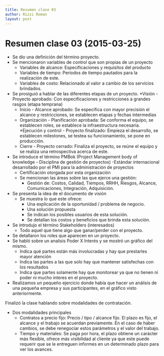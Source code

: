 ```yaml
---
title: Resumen clase 03
author: Rizzi Roman
layout: post
---
```

Resumen clase 03 (2015-03-25)
===============

- Se dio una definición del término proyecto.
- Se mencionaron variables de control que son propias de un proyecto
    * Variables de alcance: Especificaciones y requisitos del producto
    * Variables de tiempo: Periodos de tiempo pautados para la realización de este.
    * Variables de costo: Relacionado al valor a cambio de los servicios brindados.
- Se prosiguió a hablar de las diferentes etapas de un proyecto.
    *Visión - Proyecto aprobado: Con especificaciones y restricciones a grandes rasgos (etapa temprana)
    * Inicio - Alcance aprobado: Se especifica con mayor precisión el alcance y restricciones, se establecen etapas y fechas intermedias
    * Organización - Planificación aprobada: Se conforma el equipo, se establecen roles, se establece la infraestructura necesaria.
    *Ejecución y control - Proyecto finalizado: Empieza el desarrollo, se establecen milestones, se testea su funcionamiento, se pone en producción.
    * Cierre - Proyecto cerrado: Finaliza el proyecto, se reúne el equipo y se realiza una retrospectiva acerca de este.
- Se introduce el término PMBok (Project Management body of knowledge - Disciplina de gestión de proyectos)
    -Estándar internacional desarrollado por el PMI para la administración de proyectos
    - Certificación otorgada por esta organización
    - Se mencionan las áreas sobre las que ejerce una gestión:
        * Gestión de: Costos, Calidad, Tiempos, RRHH, Riesgos, Alcance, Comunicaciones, Integración, Adquisición.
- Se presenta la idea de el documento de visión
    - Se muestra lo que este ofrece:
        * Una explicación de la oportunidad / problema de negocio.
        * Una solución propuesta
        * Se indican los posibles usuarios de esta solución.
        * Se detallan los costos y beneficios que brinda esta solución.
- Se introdujo el término Stakeholders (interesados)
    - Todo aquel que tiene algo que ganar/perder con el proyecto.
- Se detallaron los roles que aparecen en un proyecto.
- Se habló sobre un analisis Poder X Interés y se mostró un gráfico del mismo.
    - Indica qué partes están más involucradas y hay que prestarles mayor atención
    - Indica  las partes a las que solo hay que mantener satisfechas con los resultados
    - Indica que partes solamente hay que monitorear ya que no tienen ni poder ni mucho interes en el proyecto.
- Realizamos un pequeño ejercicio donde había que hacer un análisis de una pequeña empresa y sus participantes,  en el gráfico visto anteriormente.

Finalizó la clase hablando sobre modalidades de contratación.
- Dos modalidades principales
    * Contratos a precio fijo: Precio / tipo / alcance fijo. El plazo es fijo, el alcance y el trabajo se acuerdan previamente.
        En el caso de haber cambios, se debe renegociar estos parámetros y el valor del trabajo.
    * Tiempo y materiales: Se paga por hora, el plazo obtiene un carácter más flexible, ofrece más visibilidad al cliente ya que este puede requerir que se le entreguen informes en un 		determinado plazo para ver los avances.
